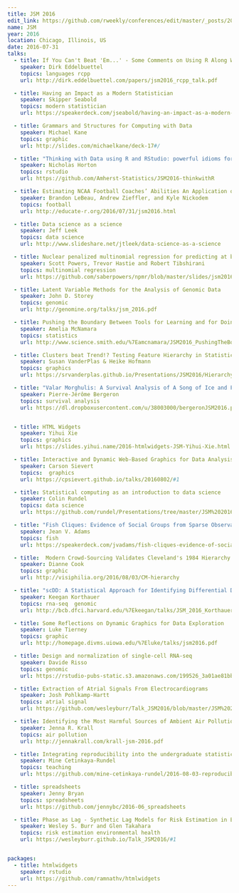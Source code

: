 ```yaml
---
title: JSM 2016
edit_link: https://github.com/rweekly/conferences/edit/master/_posts/2016-07-31-jsm-2016.md
name: JSM
year: 2016
location: Chicago, Illinois, US
date: 2016-07-31
talks:
  - title: If You Can't Beat 'Em...' - Some Comments on Using R Along With Other Languages
    speaker: Dirk Eddelbuettel
    topics: languages rcpp
    url: http://dirk.eddelbuettel.com/papers/jsm2016_rcpp_talk.pdf

  - title: Having an Impact as a Modern Statistician
    speaker: Skipper Seabold
    topics: modern statistician
    url: https://speakerdeck.com/jseabold/having-an-impact-as-a-modern-statistician

  - title: Grammars and Structures for Computing with Data
    speaker: Michael Kane
    topics: graphic
    url: http://slides.com/michaelkane/deck-17#/

  - title: "Thinking with Data using R and RStudio: powerful idioms for analysts"
    speaker: Nicholas Horton
    topics: rstudio
    url: https://github.com/Amherst-Statistics/JSM2016-thinkwithR

  - title: Estimating NCAA Football Coaches’ Abilities An Application of Item Response Theory
    speaker: Brandon LeBeau, Andrew Zieffler, and Kyle Nickodem
    topics: football
    url: http://educate-r.org/2016/07/31/jsm2016.html

  - title: Data science as a science
    speaker: Jeff Leek
    topics: data science
    url: http://www.slideshare.net/jtleek/data-science-as-a-science

  - title: Nuclear penalized multinomial regression for predicting at bat outcomes in baseball
    speaker: Scott Powers, Trevor Hastie and Robert Tibshirani
    topics: multinomial regression
    url: https://github.com/saberpowers/npmr/blob/master/slides/jsm2016.pdf

  - title: Latent Variable Methods for the Analysis of Genomic Data
    speaker: John D. Storey
    topics: genomic
    url: http://genomine.org/talks/jsm_2016.pdf

  - title: Pushing the Boundary Between Tools for Learning and for Doing Statistics
    speaker: Amelia McNamara
    topics: statistics
    url: http://www.science.smith.edu/%7Eamcnamara/JSM2016_PushingTheBoundary.pdf

  - title: Clusters beat Trend!? Testing Feature Hierarchy in Statistical Graphics
    speaker: Susan VanderPlas & Heike Hofmann
    topics: graphics
    url: https://srvanderplas.github.io/Presentations/JSM2016/HierarchyOfVisualFeatures.html#/

  - title: "Valar Morghulis: A Survival Analysis of A Song of Ice and Fire"
    speaker: Pierre-Jérôme Bergeron
    topics: survival analysis
    url: https://dl.dropboxusercontent.com/u/38003000/bergeronJSM2016.pdf


  - title: HTML Widgets
    speaker: Yihui Xie
    topics: graphics
    url: https://slides.yihui.name/2016-htmlwidgets-JSM-Yihui-Xie.html

  - title: Interactive and Dynamic Web-Based Graphics for Data Analysis
    speaker: Carson Sievert
    topics:  graphics
    url: https://cpsievert.github.io/talks/20160802/#1

  - title: Statistical computing as an introduction to data science
    speaker: Colin Rundel
    topics: data science
    url: https://github.com/rundel/Presentations/tree/master/JSM%202016

  - title: "Fish Cliques: Evidence of Social Groups from Sparse Observations in Time and Space?"
    speaker: Jean V. Adams
    topics: fish
    url: https://speakerdeck.com/jvadams/fish-cliques-evidence-of-social-groups-from-sparse-observations-in-time-and-space

  - title:  Modern Crowd-Sourcing Validates Cleveland's 1984 Hierarchy of Graphical Elements 
    speaker: Dianne Cook
    topics: graphic
    url: http://visiphilia.org/2016/08/03/CM-hierarchy

  - title: "scDD: A Statistical Approach for Identifying Differential Distributions in Single-Cell RNA-Seq Experiments"
    speaker: Keegan Korthauer
    topics: rna-seq  genomic
    url: http://bcb.dfci.harvard.edu/%7Ekeegan/talks/JSM_2016_Korthauer_Session_418.pdf

  - title: Some Reflections on Dynamic Graphics for Data Exploration
    speaker: Luke Tierney
    topics: graphic
    url: http://homepage.divms.uiowa.edu/%7Eluke/talks/jsm2016.pdf

  - title: Design and normalization of single-cell RNA-seq
    speaker: Davide Risso
    topics: genomic
    url: https://rstudio-pubs-static.s3.amazonaws.com/199526_3a01ae81bb5e4472a8ba73376bec8ed0.html#1

  - title: Extraction of Atrial Signals From Electrocardiograms
    speaker: Josh Pohlkamp-Hartt
    topics: atrial signal
    url: https://github.com/wesleyburr/Talk_JSM2016/blob/master/JSM%202016%20JPohlkampHartt.pdf

  - title: Identifying the Most Harmful Sources of Ambient Air Pollution to Better Protect Public Health 
    speaker: Jenna R. Krall
    topics: air pollution
    url: http://jennakrall.com/krall-jsm-2016.pdf

  - title: Integrating reproducibility into the undergraduate statistics curriculum
    speaker: Mine Cetinkaya-Rundel
    topics: teaching
    url: https://github.com/mine-cetinkaya-rundel/2016-08-03-reproducible-undergrad-stats

  - title: spreadsheets
    speaker: Jenny Bryan
    topics: spreadsheets
    url: https://github.com/jennybc/2016-06_spreadsheets

  - title: Phase as Lag - Synthetic Lag Models for Risk Estimation in Environmental Health
    speaker: Wesley S. Burr and Glen Takahara
    topics: risk estimation environmental health
    url: https://wesleyburr.github.io/Talk_JSM2016/#1


packages:
  - title: htmlwidgets
    speaker: rstudio
    url: https://github.com/ramnathv/htmlwidgets
---
```

